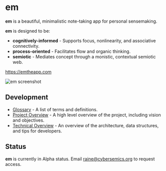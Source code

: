 # em

**em** is a beautiful, minimalistic note-taking app for personal sensemaking.

**em** is designed to be:

- **cognitively-informed** - Supports focus, nonlinearity, and associative connectivity.
- **process-oriented** - Facilitates flow and organic thinking.
- **semiotic** - Mediates concept through a monistic, contextual semiotic web.

https://emtheapp.com


![em screenshot](https://github.com/cybersemics/em-proto/blob/dev/screenshot.gif?raw=true)

## Development

- [Glossary](https://github.com/cybersemics/em/wiki/Glossary) - A list of terms and definitions.
- [Project Overview](https://github.com/cybersemics/em/wiki/Project-Overview) - A high level overview of the project, including vision and objectives.
- [Technical Overview](https://github.com/cybersemics/em/wiki/Technical-Overview) - An overview of the architecture, data structures, and tips for developers.

## Status

**em** is currently in Alpha status. Email raine@cybersemics.org to request access.
